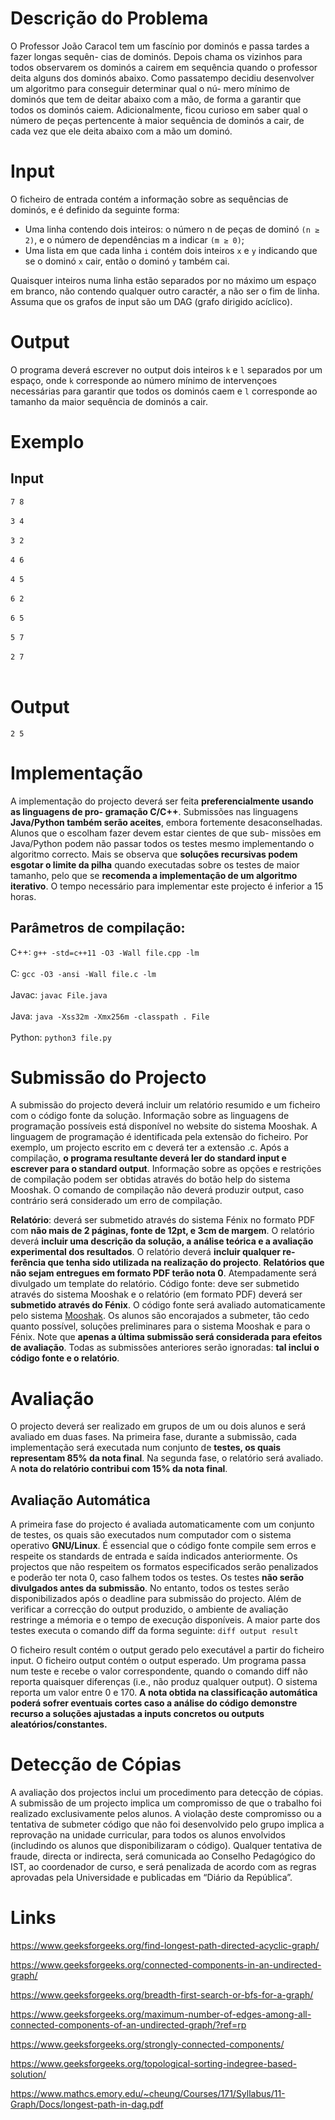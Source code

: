 # Descrição do Problema
O Professor João Caracol tem um fascínio por dominós e passa tardes a fazer longas sequên-
cias de dominós. Depois chama os vizinhos para todos observarem os dominós a cairem em
sequência quando o professor deita alguns dos dominós abaixo.
Como passatempo decidiu desenvolver um algoritmo para conseguir determinar qual o nú-
mero mínimo de dominós que tem de deitar abaixo com a mão, de forma a garantir que todos os
dominós caiem. Adicionalmente, ficou curioso em saber qual o número de peças pertencente à
maior sequência de dominós a cair, de cada vez que ele deita abaixo com a mão um dominó.

# Input
O ficheiro de entrada contém a informação sobre as sequências de dominós, e é definido da
seguinte forma:
 - Uma linha contendo dois inteiros: o número n de peças de dominó `(n ≥ 2)`, e o número
de dependências m a indicar `(m ≥ 0)`;
 - Uma lista em que cada linha `i` contém dois inteiros `x` e `y` indicando que se o dominó `x` cair,
então o dominó `y` também cai.

Quaisquer inteiros numa linha estão separados por no máximo um espaço em branco, não
contendo qualquer outro caractér, a não ser o fim de linha.
Assuma que os grafos de input são um DAG (grafo dirigido acíclico).

# Output
O programa deverá escrever no output dois inteiros `k` e `l` separados por um espaço, onde `k`
corresponde ao número mínimo de intervençoes necessárias para garantir que todos os dominós
caem e `l` corresponde ao tamanho da maior sequência de dominós a cair.

# Exemplo

## Input
`7 8`<br/><br/>
`3 4`<br/><br/>
`3 2`<br/><br/>
`4 6`<br/><br/>
`4 5`<br/><br/>
`6 2`<br/><br/>
`6 5`<br/><br/>
`5 7`<br/><br/>
`2 7`<br/><br/>

 # Output
`2 5`

# Implementação
A implementação do projecto deverá ser feita **preferencialmente usando as linguagens de pro-
gramação C/C++**. Submissões nas linguagens **Java/Python também serão aceites**, embora
fortemente desaconselhadas. Alunos que o escolham fazer devem estar cientes de que sub-
missões em Java/Python podem não passar todos os testes mesmo implementando o algoritmo
correcto. Mais se observa que **soluções recursivas podem esgotar o limite da pilha** quando
executadas sobre os testes de maior tamanho, pelo que se **recomenda a implementação de um
algoritmo iterativo**.
O tempo necessário para implementar este projecto é inferior a 15 horas.

## Parâmetros de compilação:
C++: `g++ -std=c++11 -O3 -Wall file.cpp -lm`<br/><br/>
C: `gcc -O3 -ansi -Wall file.c -lm`<br/><br/>
Javac: `javac File.java`<br/><br/>
Java: `java -Xss32m -Xmx256m -classpath . File`<br/><br/>
Python: `python3 file.py`

# Submissão do Projecto
A submissão do projecto deverá incluir um relatório resumido e um ficheiro com o código
fonte da solução. Informação sobre as linguagens de programação possíveis está disponível
no website do sistema Mooshak. A linguagem de programação é identificada pela extensão do
ficheiro. Por exemplo, um projecto escrito em c deverá ter a extensão .c. Após a compilação,
**o programa resultante deverá ler do standard input e escrever para o standard output**.
Informação sobre as opções e restrições de compilação podem ser obtidas através do botão help
do sistema Mooshak. O comando de compilação não deverá produzir output, caso contrário
será considerado um erro de compilação.

**Relatório**: deverá ser submetido através do sistema Fénix no formato PDF com **não mais de 2
páginas, fonte de 12pt, e 3cm de margem**. O relatório deverá **incluir uma descrição da solução, a
análise teórica e a avaliação experimental dos resultados**. O relatório deverá **incluir qualquer re-
ferência que tenha sido utilizada na realização do projecto**. **Relatórios que não sejam entregues
em formato PDF terão nota 0**. Atempadamente será divulgado um template do relatório.
Código fonte: deve ser submetido através do sistema Mooshak e o relatório (em formato PDF)
deverá ser **submetido através do Fénix**. O código fonte será avaliado automaticamente pelo sistema [Mooshak](http://acp.tecnico.ulisboa.pt/~mooshak/). Os alunos são encorajados a submeter, tão cedo quanto possível, soluções preliminares para o sistema Mooshak
e para o Fénix. Note que **apenas a última submissão será considerada para efeitos de avaliação**.
Todas as submissões anteriores serão ignoradas: **tal inclui o código fonte e o relatório**.

# Avaliação
O projecto deverá ser realizado em grupos de um ou dois alunos e será avaliado em duas fases.
Na primeira fase, durante a submissão, cada implementação será executada num conjunto de
**testes, os quais representam 85% da nota final**. Na segunda fase, o relatório será avaliado. A
**nota do relatório contribui com 15% da nota final**.

## Avaliação Automática
A primeira fase do projecto é avaliada automaticamente com um conjunto de testes, os quais são
executados num computador com o sistema operativo **GNU/Linux**. É essencial que o código
fonte compile sem erros e respeite os standards de entrada e saída indicados anteriormente. Os
projectos que não respeitem os formatos especificados serão penalizados e poderão ter nota 0,
caso falhem todos os testes. Os testes **não serão divulgados antes da submissão**. No entanto,
todos os testes serão disponibilizados após o deadline para submissão do projecto. Além de verificar
a correcção do output produzido, o ambiente de avaliação restringe a mémoria e o tempo
de execução disponíveis. A maior parte dos testes executa o comando diff da forma seguinte:
`diff output result`

O ficheiro result contém o output gerado pelo executável a partir do ficheiro input. O
ficheiro output contém o output esperado. Um programa passa num teste e recebe o valor
correspondente, quando o comando diff não reporta quaisquer diferenças (i.e., não produz
qualquer output). O sistema reporta um valor entre 0 e 170.
**A nota obtida na classificação automática poderá sofrer eventuais cortes caso a análise do código
demonstre recurso a soluções ajustadas a inputs concretos ou outputs aleatórios/constantes.**

# Detecção de Cópias
A avaliação dos projectos inclui um procedimento para detecção de cópias. A submissão de um
projecto implica um compromisso de que o trabalho foi realizado exclusivamente pelos alunos.
A violação deste compromisso ou a tentativa de submeter código que não foi desenvolvido pelo
grupo implica a reprovação na unidade curricular, para todos os alunos envolvidos (includindo
os alunos que disponibilizaram o código). Qualquer tentativa de fraude, directa or indirecta,
será comunicada ao Conselho Pedagógico do IST, ao coordenador de curso, e será penalizada
de acordo com as regras aprovadas pela Universidade e publicadas em “Diário da República”.

# Links
https://www.geeksforgeeks.org/find-longest-path-directed-acyclic-graph/

https://www.geeksforgeeks.org/connected-components-in-an-undirected-graph/

https://www.geeksforgeeks.org/breadth-first-search-or-bfs-for-a-graph/

https://www.geeksforgeeks.org/maximum-number-of-edges-among-all-connected-components-of-an-undirected-graph/?ref=rp

https://www.geeksforgeeks.org/strongly-connected-components/

https://www.geeksforgeeks.org/topological-sorting-indegree-based-solution/

https://www.mathcs.emory.edu/~cheung/Courses/171/Syllabus/11-Graph/Docs/longest-path-in-dag.pdf

